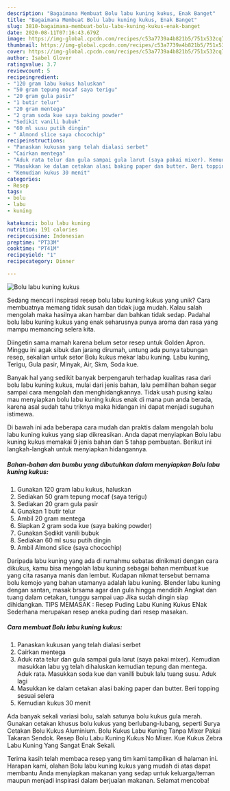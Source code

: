 ```yaml
---
description: "Bagaimana Membuat Bolu labu kuning kukus, Enak Banget"
title: "Bagaimana Membuat Bolu labu kuning kukus, Enak Banget"
slug: 3810-bagaimana-membuat-bolu-labu-kuning-kukus-enak-banget
date: 2020-08-11T07:16:43.679Z
image: https://img-global.cpcdn.com/recipes/c53a7739a4b821b5/751x532cq70/bolu-labu-kuning-kukus-foto-resep-utama.jpg
thumbnail: https://img-global.cpcdn.com/recipes/c53a7739a4b821b5/751x532cq70/bolu-labu-kuning-kukus-foto-resep-utama.jpg
cover: https://img-global.cpcdn.com/recipes/c53a7739a4b821b5/751x532cq70/bolu-labu-kuning-kukus-foto-resep-utama.jpg
author: Isabel Glover
ratingvalue: 3.7
reviewcount: 5
recipeingredient:
- "120 gram labu kukus haluskan"
- "50 gram tepung mocaf saya terigu"
- "20 gram gula pasir"
- "1 butir telur"
- "20 gram mentega"
- "2 gram soda kue saya baking powder"
- "Sedikit vanili bubuk"
- "60 ml susu putih dingin"
- " Almond slice saya chocochip"
recipeinstructions:
- "Panaskan kukusan yang telah dialasi serbet"
- "Cairkan mentega"
- "Aduk rata telur dan gula sampai gula larut (saya pakai mixer). Kemudian masukkan labu yg telah dihaluskan kemudian tepung dan mentega. Aduk rata. Masukkan soda kue dan vanilli bubuk lalu tuang susu. Aduk lagi"
- "Masukkan ke dalam cetakan alasi baking paper dan butter. Beri topping sesuai selera"
- "Kemudian kukus 30 menit"
categories:
- Resep
tags:
- bolu
- labu
- kuning

katakunci: bolu labu kuning 
nutrition: 191 calories
recipecuisine: Indonesian
preptime: "PT33M"
cooktime: "PT41M"
recipeyield: "1"
recipecategory: Dinner

---
```



![Bolu labu kuning kukus](https://img-global.cpcdn.com/recipes/c53a7739a4b821b5/751x532cq70/bolu-labu-kuning-kukus-foto-resep-utama.jpg)

Sedang mencari inspirasi resep bolu labu kuning kukus yang unik? Cara membuatnya memang tidak susah dan tidak juga mudah. Kalau salah mengolah maka hasilnya akan hambar dan bahkan tidak sedap. Padahal bolu labu kuning kukus yang enak seharusnya punya aroma dan rasa yang mampu memancing selera kita.

Diingetin sama mamah karena belum setor resep untuk Golden Apron. Minggu ini agak sibuk dan jarang dirumah, untung ada punya tabungan resep, sekalian untuk setor Bolu kukus mekar labu kuning. Labu kuning, Terigu, Gula pasir, Minyak, Air, Skm, Soda kue.

Banyak hal yang sedikit banyak berpengaruh terhadap kualitas rasa dari bolu labu kuning kukus, mulai dari jenis bahan, lalu pemilihan bahan segar sampai cara mengolah dan menghidangkannya. Tidak usah pusing kalau mau menyiapkan bolu labu kuning kukus enak di mana pun anda berada, karena asal sudah tahu triknya maka hidangan ini dapat menjadi suguhan istimewa.


Di bawah ini ada beberapa cara mudah dan praktis dalam mengolah bolu labu kuning kukus yang siap dikreasikan. Anda dapat menyiapkan Bolu labu kuning kukus memakai 9 jenis bahan dan 5 tahap pembuatan. Berikut ini langkah-langkah untuk menyiapkan hidangannya.

<!--inarticleads1-->

##### Bahan-bahan dan bumbu yang dibutuhkan dalam menyiapkan Bolu labu kuning kukus:

1. Gunakan 120 gram labu kukus, haluskan
1. Sediakan 50 gram tepung mocaf (saya terigu)
1. Sediakan 20 gram gula pasir
1. Gunakan 1 butir telur
1. Ambil 20 gram mentega
1. Siapkan 2 gram soda kue (saya baking powder)
1. Gunakan Sedikit vanili bubuk
1. Sediakan 60 ml susu putih dingin
1. Ambil  Almond slice (saya chocochip)


Daripada labu kuning yang ada di rumahmu sebatas dinikmati dengan cara dikukus, kamu bisa mengolah labu kuning sebagai bahan membuat kue yang cita rasanya manis dan lembut. Kudapan nikmat tersebut bernama bolu kemojo yang bahan utamanya adalah labu kuning. Blender labu kuning dengan santan, masak brsama agar dan gula hingga mendidih Angkat dan tuang dalam cetakan, tunggu sampai uap Jika sudah dingin siap dihidangkan. TIPS MEMASAK : Resep Puding Labu Kuning Kukus ENak Sederhana merupakan resep aneka puding dari resep masakan. 

<!--inarticleads2-->

##### Cara membuat Bolu labu kuning kukus:

1. Panaskan kukusan yang telah dialasi serbet
1. Cairkan mentega
1. Aduk rata telur dan gula sampai gula larut (saya pakai mixer). Kemudian masukkan labu yg telah dihaluskan kemudian tepung dan mentega. Aduk rata. Masukkan soda kue dan vanilli bubuk lalu tuang susu. Aduk lagi
1. Masukkan ke dalam cetakan alasi baking paper dan butter. Beri topping sesuai selera
1. Kemudian kukus 30 menit


Ada banyak sekali variasi bolu, salah satunya bolu kukus gula merah. Gunakan cetakan khusus bolu kukus yang berlubang-lubang, seperti Surya Cetakan Bolu Kukus Aluminium. Bolu Kukus Labu Kuning Tanpa Mixer Pakai Takaran Sendok. Resep Bolu Labu Kuning Kukus No Mixer. Kue Kukus Zebra Labu Kuning Yang Sangat Enak Sekali. 

Terima kasih telah membaca resep yang tim kami tampilkan di halaman ini. Harapan kami, olahan Bolu labu kuning kukus yang mudah di atas dapat membantu Anda menyiapkan makanan yang sedap untuk keluarga/teman maupun menjadi inspirasi dalam berjualan makanan. Selamat mencoba!
